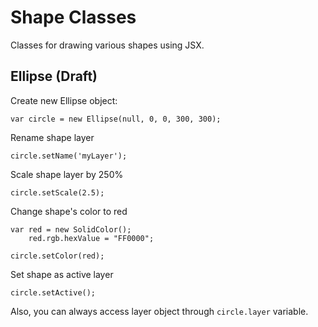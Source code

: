 # Shape Classes
Classes for drawing various shapes using JSX.

## Ellipse (Draft)

Create new Ellipse object:
```
var circle = new Ellipse(null, 0, 0, 300, 300);
```

Rename shape layer
```
circle.setName('myLayer');
```

Scale shape layer by 250%
```
circle.setScale(2.5);
```

Change shape's color to red
```
var red = new SolidColor();
    red.rgb.hexValue = "FF0000";
  
circle.setColor(red);
```

Set shape as active layer
```
circle.setActive();
```

Also, you can always access layer object through `circle.layer` variable.